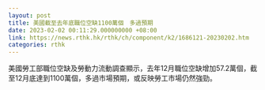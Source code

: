 ```yaml
---
layout: post
title: 美國截至去年底職位空缺1100萬個　多過預期
date: 2023-02-02 00:11:29.000000000 +08:00
link: https://news.rthk.hk/rthk/ch/component/k2/1686121-20230202.htm
categories: rthk
---
```


美國勞工部職位空缺及勞動力流動調查顯示，去年12月職位空缺增加57.2萬個，截至12月底達到1100萬個，多過市場預期，或反映勞工市場仍然強勁。
